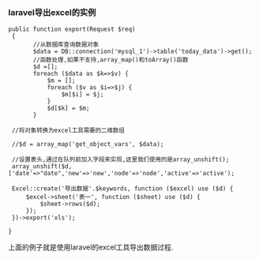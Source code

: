 ### laravel导出excel的实例
    public function export(Request $req)
     {
           //从数据库查询数据对象
           $data = DB::connection('mysql_1')->table('today_data')->get();
           //函数处理,如果不支持,array_map()和toArray()函数
           $d =[];
           foreach ($data as $k=>$v) {
               $m = [];
               foreach ($v as $i=>$j) {
                   $m[$i] = $j;
               }
               $d[$k] = $m;
           }

     //将对象转换为excel工具需要的二维数组

     //$d = array_map('get_object_vars', $data);

     //设置表头,通过在队列前加入字段来实现,这里我们使用的是array_unshift();
     array_unshift($d, ['date'=>"date",'new'=>'new','node'=>'node','active'=>'active');

     Excel::create('导出数据'.$keywords, function ($excel) use ($d) {
         $excel->sheet('表一', function ($sheet) use ($d) {
             $sheet->rows($d);
         });
     })->export('xls');

    }  
上面的例子就是使用laravel的excel工具导出数据过程.
